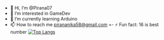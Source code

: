 - 👋 Hi, I’m @Pirana07
- 👀 I’m interested in GameDev
- 🌱 I’m currently learning Arduino
- 📫 How to reach me pirananika58@gmail.com
=- ⚡ Fun fact: 16 is best number
[![Top Langs](https://github-readme-stats.vercel.app/api/top-langs/?username=Pirana07&layout=compact)](https://github.com/Pirana07/github-readme-stats)
<!---
Pirana07/Pirana07 is a ✨ special ✨ repository because its `README.md` (this file) appears on your GitHub profile.
You can click the Preview link to take a look at your changes.
--->
